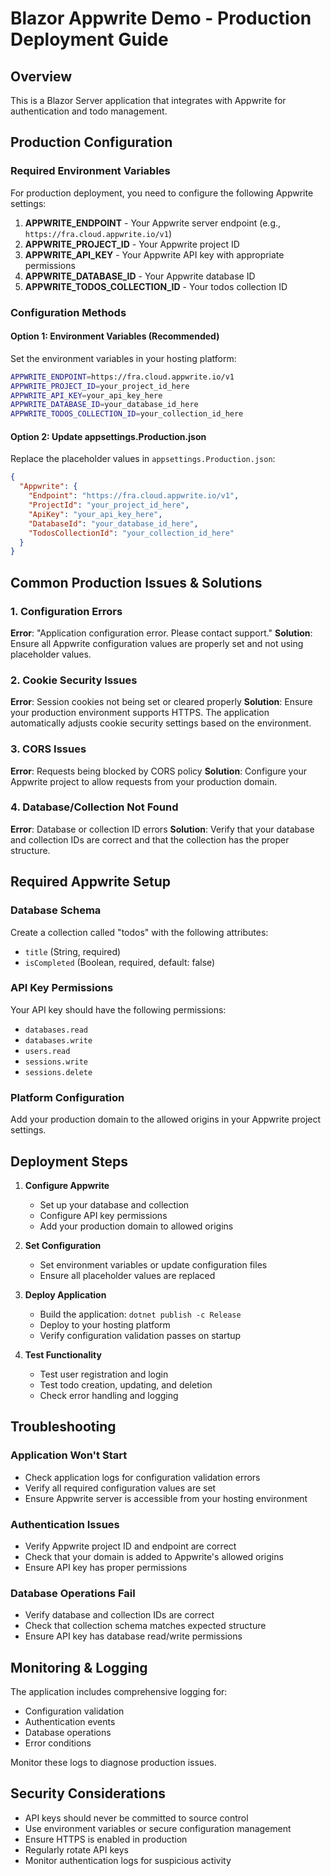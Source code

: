 # Blazor Appwrite Demo - Production Deployment Guide

## Overview
This is a Blazor Server application that integrates with Appwrite for authentication and todo management.

## Production Configuration

### Required Environment Variables

For production deployment, you need to configure the following Appwrite settings:

1. **APPWRITE_ENDPOINT** - Your Appwrite server endpoint (e.g., `https://fra.cloud.appwrite.io/v1`)
2. **APPWRITE_PROJECT_ID** - Your Appwrite project ID
3. **APPWRITE_API_KEY** - Your Appwrite API key with appropriate permissions
4. **APPWRITE_DATABASE_ID** - Your Appwrite database ID
5. **APPWRITE_TODOS_COLLECTION_ID** - Your todos collection ID

### Configuration Methods

#### Option 1: Environment Variables (Recommended)
Set the environment variables in your hosting platform:

```bash
APPWRITE_ENDPOINT=https://fra.cloud.appwrite.io/v1
APPWRITE_PROJECT_ID=your_project_id_here
APPWRITE_API_KEY=your_api_key_here
APPWRITE_DATABASE_ID=your_database_id_here
APPWRITE_TODOS_COLLECTION_ID=your_collection_id_here
```

#### Option 2: Update appsettings.Production.json
Replace the placeholder values in `appsettings.Production.json`:

```json
{
  "Appwrite": {
    "Endpoint": "https://fra.cloud.appwrite.io/v1",
    "ProjectId": "your_project_id_here",
    "ApiKey": "your_api_key_here",
    "DatabaseId": "your_database_id_here",
    "TodosCollectionId": "your_collection_id_here"
  }
}
```

## Common Production Issues & Solutions

### 1. Configuration Errors
**Error**: "Application configuration error. Please contact support."
**Solution**: Ensure all Appwrite configuration values are properly set and not using placeholder values.

### 2. Cookie Security Issues
**Error**: Session cookies not being set or cleared properly
**Solution**: Ensure your production environment supports HTTPS. The application automatically adjusts cookie security settings based on the environment.

### 3. CORS Issues
**Error**: Requests being blocked by CORS policy
**Solution**: Configure your Appwrite project to allow requests from your production domain.

### 4. Database/Collection Not Found
**Error**: Database or collection ID errors
**Solution**: Verify that your database and collection IDs are correct and that the collection has the proper structure.

## Required Appwrite Setup

### Database Schema
Create a collection called "todos" with the following attributes:
- `title` (String, required)
- `isCompleted` (Boolean, required, default: false)

### API Key Permissions
Your API key should have the following permissions:
- `databases.read`
- `databases.write`
- `users.read`
- `sessions.write`
- `sessions.delete`

### Platform Configuration
Add your production domain to the allowed origins in your Appwrite project settings.

## Deployment Steps

1. **Configure Appwrite**
   - Set up your database and collection
   - Configure API key permissions
   - Add your production domain to allowed origins

2. **Set Configuration**
   - Set environment variables or update configuration files
   - Ensure all placeholder values are replaced

3. **Deploy Application**
   - Build the application: `dotnet publish -c Release`
   - Deploy to your hosting platform
   - Verify configuration validation passes on startup

4. **Test Functionality**
   - Test user registration and login
   - Test todo creation, updating, and deletion
   - Check error handling and logging

## Troubleshooting

### Application Won't Start
- Check application logs for configuration validation errors
- Verify all required configuration values are set
- Ensure Appwrite server is accessible from your hosting environment

### Authentication Issues
- Verify Appwrite project ID and endpoint are correct
- Check that your domain is added to Appwrite's allowed origins
- Ensure API key has proper permissions

### Database Operations Fail
- Verify database and collection IDs are correct
- Check that collection schema matches expected structure
- Ensure API key has database read/write permissions

## Monitoring & Logging

The application includes comprehensive logging for:
- Configuration validation
- Authentication events  
- Database operations
- Error conditions

Monitor these logs to diagnose production issues.

## Security Considerations

- API keys should never be committed to source control
- Use environment variables or secure configuration management
- Ensure HTTPS is enabled in production
- Regularly rotate API keys
- Monitor authentication logs for suspicious activity